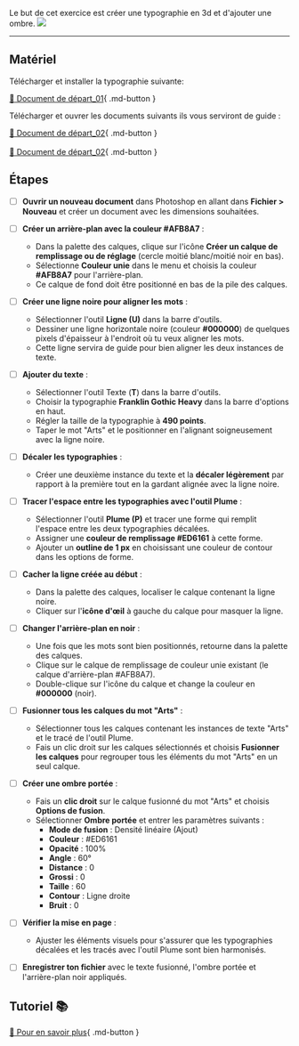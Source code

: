 <style>.md-footer{display:none;}</style>
<style>.md-headher{display:none;}</style>

Le but de cet exercice est créer une typographie en 3d et d'ajouter une ombre.
![](../assets/image/17_3d_ombre_final)
***

## Matériel

Télécharger et installer la typographie suivante:

[📁 Document de départ_01](https://cmontmorency365-my.sharepoint.com/:f:/g/personal/flpilote_cmontmorency_qc_ca/EgiqlSbmKVdKnk12Tjq_5NUBf0EQZLQLri7i2ZJbnZJ7XQ?e=0AM8Xe){ .md-button }   <br>   

Télécharger et ouvrer les documents suivants ils vous serviront de guide : 

[📁 Document de départ_02](../assets/image/17_3d_ombre_model){ .md-button }   <br>   
[📁 Document de départ_02](../assets/image/17_ombre_info){ .md-button }   <br>   



## Étapes

- [ ] **Ouvrir un nouveau document** dans Photoshop en allant dans **Fichier > Nouveau** et créer un document avec les dimensions souhaitées.
- [ ] **Créer un arrière-plan avec la couleur #AFB8A7** :
  - Dans la palette des calques, clique sur l'icône **Créer un calque de remplissage ou de réglage** (cercle moitié blanc/moitié noir en bas).
  - Sélectionne **Couleur unie** dans le menu et choisis la couleur **#AFB8A7** pour l'arrière-plan.
  - Ce calque de fond doit être positionné en bas de la pile des calques.
- [ ] **Créer une ligne noire pour aligner les mots** :
  - Sélectionner l'outil **Ligne (U)** dans la barre d'outils.
  - Dessiner une ligne horizontale noire (couleur **#000000**) de quelques pixels d'épaisseur à l'endroit où tu veux aligner les mots.
  - Cette ligne servira de guide pour bien aligner les deux instances de texte.
- [ ] **Ajouter du texte** :
  - Sélectionner l'outil Texte (**T**) dans la barre d'outils.
  - Choisir la typographie **Franklin Gothic Heavy** dans la barre d'options en haut.
  - Régler la taille de la typographie à **490 points**.
  - Taper le mot "Arts" et le positionner en l'alignant soigneusement avec la ligne noire.
- [ ] **Décaler les typographies** :
  - Créer une deuxième instance du texte et la **décaler légèrement** par rapport à la première tout en la gardant alignée avec la ligne noire.
- [ ] **Tracer l'espace entre les typographies avec l'outil Plume** :
  - Sélectionner l'outil **Plume (P)** et tracer une forme qui remplit l'espace entre les deux typographies décalées.
  - Assigner une **couleur de remplissage #ED6161** à cette forme.
  - Ajouter un **outline de 1 px** en choisissant une couleur de contour dans les options de forme.
- [ ] **Cacher la ligne créée au début** :
  - Dans la palette des calques, localiser le calque contenant la ligne noire.
  - Cliquer sur l'**icône d'œil** à gauche du calque pour masquer la ligne.
- [ ] **Changer l'arrière-plan en noir** :
  - Une fois que les mots sont bien positionnés, retourne dans la palette des calques.
  - Clique sur le calque de remplissage de couleur unie existant (le calque d'arrière-plan #AFB8A7).
  - Double-clique sur l'icône du calque et change la couleur en **#000000** (noir).
- [ ] **Fusionner tous les calques du mot "Arts"** :
  - Sélectionner tous les calques contenant les instances de texte "Arts" et le tracé de l'outil Plume.
  - Fais un clic droit sur les calques sélectionnés et choisis **Fusionner les calques** pour regrouper tous les éléments du mot "Arts" en un seul calque.
- [ ] **Créer une ombre portée** :
  - Fais un **clic droit** sur le calque fusionné du mot "Arts" et choisis **Options de fusion**.
  - Sélectionner **Ombre portée** et entrer les paramètres suivants :
    - **Mode de fusion** : Densité linéaire (Ajout)
    - **Couleur** : #ED6161
    - **Opacité** : 100%
    - **Angle** : 60°
    - **Distance** : 0
    - **Grossi** : 0
    - **Taille** : 60
    - **Contour** : Ligne droite
    - **Bruit** : 0
- [ ] **Vérifier la mise en page** :
  - Ajuster les éléments visuels pour s'assurer que les typographies décalées et les tracés avec l'outil Plume sont bien harmonisés.
- [ ] **Enregistrer ton fichier** avec le texte fusionné, l'ombre portée et l'arrière-plan noir appliqués.




## Tutoriel 📚

[📖 Pour en savoir plus](https://cmontmorency365-my.sharepoint.com/:v:/g/personal/flpilote_cmontmorency_qc_ca/EVfPGz2cag1LvgxN1gCMr3gBiKFb4UdcWI4HJl-vB2T9mg?nav=eyJyZWZlcnJhbEluZm8iOnsicmVmZXJyYWxBcHAiOiJPbmVEcml2ZUZvckJ1c2luZXNzIiwicmVmZXJyYWxBcHBQbGF0Zm9ybSI6IldlYiIsInJlZmVycmFsTW9kZSI6InZpZXciLCJyZWZlcnJhbFZpZXciOiJNeUZpbGVzTGlua0NvcHkifX0&e=E68oAM){ .md-button }   <br>

